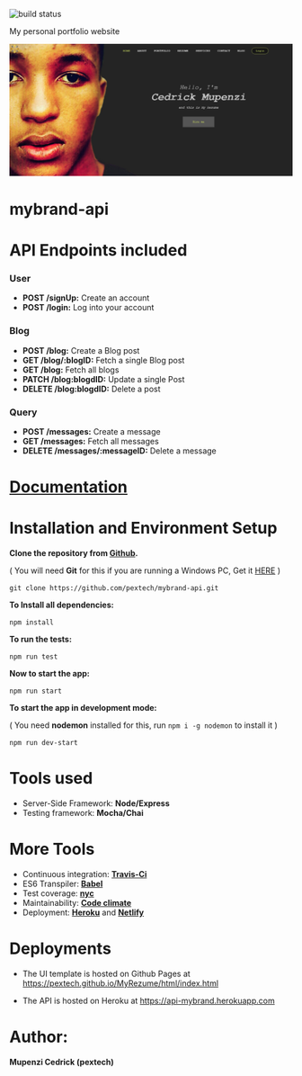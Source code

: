 
![build status](https://travis-ci.org/pextech/mybrand-api.svg?branch=develop)

My personal portfolio website

![image](https://github.com/pextech/mybrand-api/blob/develop/landing.PNG)

# mybrand-api

# API Endpoints included

### User

- **POST /signUp:** Create an account
- **POST /login:** Log into your account

### Blog

- **POST /blog:** Create a Blog post
- **GET /blog/:blogID:** Fetch a single Blog post
- **GET /blog:** Fetch all blogs
- **PATCH /blog:blogdID:** Update a single Post
- **DELETE /blog:blogdID:** Delete a post

### Query

- **POST /messages:** Create a message
- **GET /messages:** Fetch all messages
- **DELETE /messages/:messageID:** Delete a message

# [Documentation](https://api-mybrand.herokuapp.com/api-docs/)

# Installation and Environment Setup

**Clone the repository from [Github](https://github.com/pextech/mybrand-api.git).**

( You will need **Git** for this if you are running a Windows PC, Get it [HERE](https://git-scm.com/) )

```
git clone https://github.com/pextech/mybrand-api.git
```

**To Install all dependencies:**

```
npm install
```

**To run the tests:**

```
npm run test 
```

**Now to start the app:**

```
npm run start
```

**To start the app in development mode:**

( You need **nodemon** installed for this, run `npm i -g nodemon` to install it )

```
npm run dev-start
```

# Tools used

- Server-Side Framework: **Node/Express**
- Testing framework: **Mocha/Chai**

# More Tools

- Continuous integration: **[Travis-Ci](travis-ci.org)**
- ES6 Transpiler: **[Babel](babeljs.io)**
- Test coverage: **[nyc](https://www.npmjs.com/package/nyc)**
- Maintainability: **[Code climate](https://codeclimate.com)**
- Deployment: **[Heroku](https://www.heroku.com)** and **[Netlify](https://www.netlify.com/)**

# Deployments

- The UI template is hosted on Github Pages at https://pextech.github.io/MyRezume/html/index.html

- The API is hosted on Heroku at https://api-mybrand.herokuapp.com

# Author:

**Mupenzi Cedrick (pextech)**
